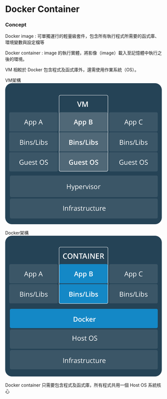 # Docker Container


### Concept

Docker image : 可單獨運行的輕量級套件，包含所有執行程式所需要的函式庫、環境變數與設定檔等

Docker container : image 的執行實體，將影像（image）載入至記憶體中執行之後的環境。


VM 相較於 Docker 包含程式及函式庫外，還需使用作業系統（OS）。

VM架構
![image](https://github.com/EricMa19920728/study-note/blob/master/Picture/virtual-machine-20170625-1.png)

Docker架構
![image](https://github.com/EricMa19920728/study-note/blob/master/Picture/docker-container-20170625-1.png)

Docker container 只需要包含程式及函式庫，所有程式共用一個 Host OS 系統核心
